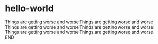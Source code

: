 # hello-world
Things are getting worse and worse 
Things are getting worse and worse 
Things are getting worse and worse 
Things are getting worse and worse 
Things are getting worse and worse 
Things are getting worse and worse 
END
